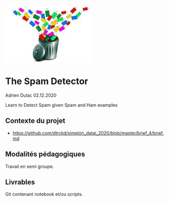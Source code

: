 ![plot](./assets/fanart.jpg)

# The Spam Detector  

Adrien Dulac 02.12.2020  

Learn to Detect Spam given Spam and Ham examples  

## Contexte du projet  

* https://github.com/dtrckd/simplon_datai_2020/blob/master/brief_4/brief.md  

## Modalités pédagogiques  

Travail en semi groupe.  

## Livrables  

Git contenant notebook et/ou scripts.  

